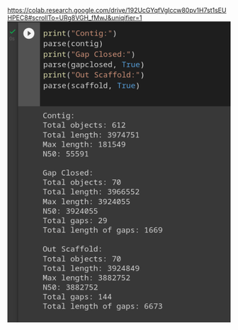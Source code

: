 https://colab.research.google.com/drive/192UcGYqfVgIccw80pv1H7st1sEUHPEC8#scrollTo=URg8VGH_fMwJ&uniqifier=1
![lmao bottom text](screen1.png)

